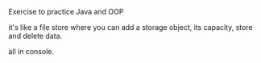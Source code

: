 <p> Exercise to practice Java and OOP</p>
<p> it's like a file store where you can add a storage object,
its capacity, store and delete data.</p>
<p> all in console.</p> 